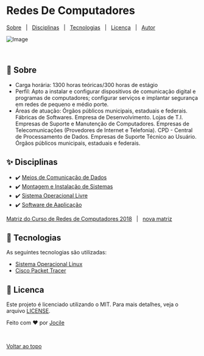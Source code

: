 # Redes De Computadores

[Sobre](#dart-sobre) &#xa0; | &#xa0;
[Disciplinas](#sparkles-disciplinas) &#xa0; | &#xa0;
[Tecnologias](#rocket-tecnologias) &#xa0; | &#xa0;
[Licença](#memo-licenca) &#xa0; | &#xa0;
[Autor](https://github.com/jocile)

![Image](https://diffit.com.br/index/wp-content/uploads/2016/09/Administracao-de-rede.jpg)

  &#xa0;

## :dart: Sobre

- Carga horária: 1300 horas teóricas/300 horas de estágio
- Perfil: Apto a instalar e configurar dispositivos de comunicação digital e programas de computadores; configurar serviços e implantar segurança em redes de pequeno e médio porte.
- Áreas de atuação: Órgãos públicos municipais, estaduais e federais. Fábricas de Softwares. Empresa de Desenvolvimento. Lojas de T.I. Empresas de Suporte e Manutenção de Computadores. Empresas de Telecomunicações (Provedores de Internet e Telefonia). CPD - Central de Processamento de Dados. Empresas de Suporte Técnico ao Usuário. Órgãos públicos municipais, estaduais e federais.

## :sparkles: Disciplinas

- :heavy_check_mark: [Meios de Comunicação de Dados](meios-de-comunicacao-de-dados/)
- :heavy_check_mark: [Montagem e Instalação de Sistemas](montagem-e-instalacao-de-sistemas/)
- :heavy_check_mark: [Sistema Operacional Livre](sistema-operacional-livre/)
- :heavy_check_mark: [Software de Aaplicação](software-de-aplicacao/)

[Matriz do Curso de Redes de Computadores 2018](https://educacaoprofissional.seduc.ce.gov.br/images/Matrizes_2018/Matriz_2018_REDES_DE_COMPUTADORES.pdf) &#xa0; | &#xa0;
[nova matriz](https://aulas.jocile.com/matriz)

## :rocket: Tecnologias

As seguintes tecnologias são utilizadas:

- [Sistema Operacional Linux](https://guialinux.uniriotec.br/distribuicoes-linux/)
- [Cisco Packet Tracer](https://www.netacad.com/pt-br/courses/packet-tracer)

## :memo: Licenca

Este projeto é licenciado utilizando o MIT. Para mais detalhes, veja o arquivo [LICENSE](LICENSE.md).

Feito com :heart: por [Jocile](https://github.com/jocile)

&#xa0;

[Voltar ao topo](#top)
